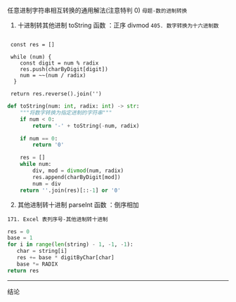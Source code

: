 任意进制字符串相互转换的通用解法(注意特判 0)
`母题-数的进制转换`

1. 十进制转其他进制 toString 函数 ：正序 divmod
   `405. 数字转换为十六进制数`

```JS

 const res = []

 while (num) {
    const digit = num % radix
    res.push(charByDigit[digit])
    num = ~~(num / radix)
  }

 return res.reverse().join('')
```

```Python
def toString(num: int, radix: int) -> str:
    """将数字转换为指定进制的字符串"""
    if num < 0:
        return '-' + toString(-num, radix)

    if num == 0:
        return '0'

    res = []
    while num:
        div, mod = divmod(num, radix)
        res.append(charByDigit[mod])
        num = div
    return ''.join(res)[::-1] or '0'
```

2. 其他进制转十进制 parseInt 函数 ：倒序相加

`171. Excel 表列序号-其他进制转十进制`

```Python
res = 0
base = 1
for i in range(len(string) - 1, -1, -1):
   char = string[i]
   res += base * digitByChar[char]
   base *= RADIX
return res
```

---

结论
